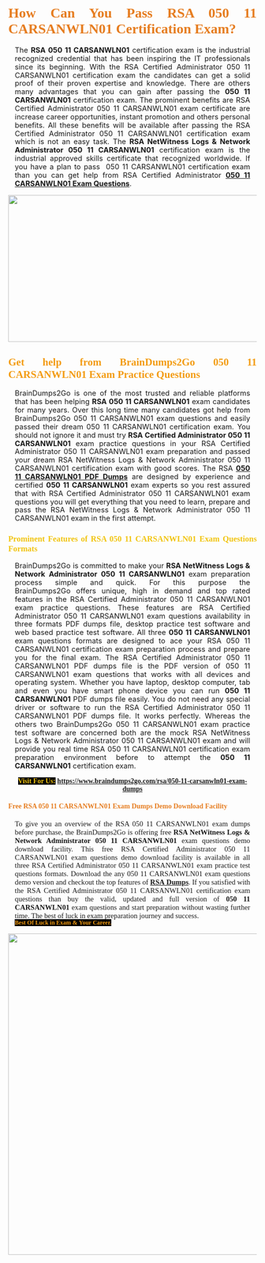 <h1 style="text-align: justify;"><span style="font-family:Georgia,serif;"><span style="color:#e67e22;"><strong>How Can You Pass RSA 050 11 CARSANWLN01 Certification Exam?</strong></span></span></h1>

<p style="text-align:justify; margin:0in 10pt"><span style="font-size:11pt"><span style="line-height:115%"><span sans-serif="" style="font-family:Calibri,">The <strong>RSA 050 11 CARSANWLN01</strong> certification exam is the industrial recognized credential that has been inspiring the IT professionals since its beginning. With the RSA Certified Administrator 050 11 CARSANWLN01 certification exam&nbsp;the candidates can get a solid proof of their proven expertise and knowledge. There are others many advantages that you can gain after passing the <strong> 050 11 CARSANWLN01</strong> certification exam. The prominent benefits are RSA Certified Administrator 050 11 CARSANWLN01 exam certificate are increase career opportunities, instant promotion and others personal benefits. All these benefits will be available after passing the RSA Certified Administrator 050 11 CARSANWLN01 certification exam which is not an easy task. The <strong>RSA NetWitness Logs &amp; Network Administrator 050 11 CARSANWLN01</strong> certification exam is the industrial approved skills certificate that recognized worldwide. If you have a plan to pass &nbsp;050 11 CARSANWLN01 certification exam than you can get help from RSA Certified Administrator&nbsp;<strong><a href="https://www.braindumps2go.com/rsa/050-11-carsanwln01-exam-dumps">050 11 CARSANWLN01 Exam Questions</a></strong>.</span></span></span></p>

<p style="text-align: center;"><a href="https://www.braindumps2go.com/rsa/050-11-carsanwln01-exam-dumps"><img alt="" src="https://i.imgur.com/Oa51Xhq.jpeg" style="width: 750px; height: 297px;" /><span style="display: none;">&nbsp;</span></a></p>

<h2 style="text-align: justify;"><span style="font-family:Georgia,serif;"><span style="color:#f39c12;"><strong>Get help from BrainDumps2Go&nbsp;050 11 CARSANWLN01 Exam Practice Questions</strong></span></span></h2>

<p style="text-align:justify; margin:0in 10pt"><span style="font-size:11pt"><span style="line-height:115%"><span sans-serif="" style="font-family:Calibri,">BrainDumps2Go is one of the most trusted and reliable platforms that has been helping <strong>RSA 050 11 CARSANWLN01</strong> exam candidates for many years. Over this long time many candidates got help from BrainDumps2Go&nbsp;050 11 CARSANWLN01 exam questions and easily passed their dream 050 11 CARSANWLN01 certification exam. You should not ignore it and must try <strong>RSA Certified Administrator 050 11 CARSANWLN01</strong> exam practice questions in your RSA Certified Administrator 050 11 CARSANWLN01 exam preparation and passed your dream RSA NetWitness Logs &amp; Network Administrator 050 11 CARSANWLN01 certification exam with good scores. The RSA&nbsp;<strong><a href="https://www.braindumps2go.com/rsa/050-11-carsanwln01-exam-dumps">050 11 CARSANWLN01 PDF Dumps</a></strong> are designed by experience and certified <strong> 050 11 CARSANWLN01</strong> exam experts so you rest assured that with RSA Certified Administrator 050 11 CARSANWLN01 exam questions you will get everything that you need to learn, prepare and pass the RSA NetWitness Logs &amp; Network Administrator 050 11 CARSANWLN01 exam in the first attempt. </span></span></span></p>

<h3 style="text-align: justify;"><span style="font-family:Georgia,serif;"><span style="color:#f1c40f;"><strong>Prominent Features of RSA 050 11 CARSANWLN01 Exam Questions Formats</strong></span></span></h3>

<p style="text-align:justify; margin:0in 10pt"><span style="font-size:11pt"><span style="line-height:115%"><span sans-serif="" style="font-family:Calibri,">BrainDumps2Go is committed to make your <strong>RSA NetWitness Logs &amp; Network Administrator 050 11 CARSANWLN01</strong> exam preparation process simple and quick. For this purpose the BrainDumps2Go&nbsp;offers unique, high in demand and top rated features in the RSA Certified Administrator 050 11 CARSANWLN01 exam practice questions. These features are RSA Certified Administrator 050 11 CARSANWLN01 exam questions availability in three formats PDF dumps file, desktop practice test software and web based practice test software. All three <strong> 050 11 CARSANWLN01</strong> exam questions formats are designed to ace your RSA 050 11 CARSANWLN01 certification exam preparation process and prepare you for the final exam. The RSA Certified Administrator 050 11 CARSANWLN01 PDF dumps file is the PDF version of 050 11 CARSANWLN01 exam questions that works with all devices and operating system. Whether you have laptop, desktop computer, tab and even you have smart phone device you can run <strong> 050 11 CARSANWLN01</strong> PDF dumps file easily. You do not need any special driver or software to run the RSA Certified Administrator 050 11 CARSANWLN01 PDF dumps file. It works perfectly. Whereas the others two BrainDumps2Go&nbsp;050 11 CARSANWLN01 exam practice test software are concerned both are the mock RSA NetWitness Logs &amp; Network Administrator 050 11 CARSANWLN01 exam and will provide you real time RSA 050 11 CARSANWLN01 certification exam preparation environment before to attempt the <strong> 050 11 CARSANWLN01</strong> certification exam.</span></span></span></p>

<p style="text-align: center;"><span style="font-family:Georgia,serif;"><strong><span style="color:#f1c40f;"><span style="background-color:#000000;">Visit For Us:</span></span>&nbsp;<a href="https://www.braindumps2go.com/rsa/050-11-carsanwln01-exam-dumps">https://www.braindumps2go.com/rsa/050-11-carsanwln01-exam-dumps</a></strong></span></p>

<h4 style="text-align: justify;"><span style="font-family:Georgia,serif;"><span style="color:#e67e22;"><strong>Free RSA 050 11 CARSANWLN01 Exam Dumps Demo Download Facility</strong></span></span></h4>

<p style="text-align:justify; margin:0in 10pt"><span style="font-size:11pt"><span style="line-height:115%"><span sans-serif="" style="font-family:Calibri,"><span style="font-family:Georgia,serif;">To give you an overview of the RSA 050 11 CARSANWLN01 exam dumps before purchase, the BrainDumps2Go&nbsp;is offering free <strong>RSA NetWitness Logs &amp; Network Administrator 050 11 CARSANWLN01</strong> exam questions demo download facility. This free RSA Certified Administrator 050 11 CARSANWLN01 exam questions demo download facility is available in all three RSA Certified Administrator 050 11 CARSANWLN01 exam practice test questions formats. Download the any 050 11 CARSANWLN01 exam questions demo version and checkout the top features of <strong><a href="https://www.braindumps2go.com/rsa-exam-dumps">RSA&nbsp;Dumps</a></strong>. If you satisfied with the RSA Certified Administrator 050 11 CARSANWLN01 certification exam questions than buy the valid, updated and full version of <strong> 050 11 CARSANWLN01</strong> exam questions and start preparation without wasting further time. The best of luck in exam preparation journey and success.</span></span></span></span></p>

<p style="text-align:justify; margin:0in 10pt"><strong><span style="font-size:12px;"><span style="color:#f39c12;"><span style="font-family:Georgia,serif;"><strong><span style="line-height:115%"><span style="background-color:#000000;">Best Of Luck in Exam &amp;&nbsp;Your Career.</span></span></strong></span></span></span></strong></p>

<p style="text-align: center;"><strong><a href="https://www.braindumps2go.com/rsa/050-11-carsanwln01-exam-dumps"><img alt="" src="https://i.imgur.com/71HcEHp.jpeg" style="width: 600px; height: 650px;" /></a></strong></p>
